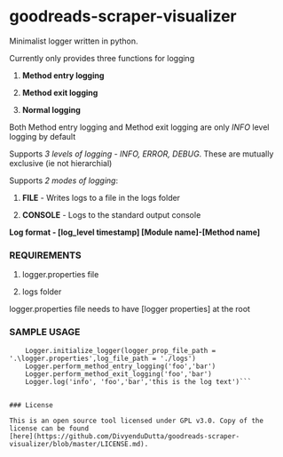 # goodreads-scraper-visualizer   

Minimalist logger written in python.

Currently only provides three functions for logging

1. **Method entry logging**

2. **Method exit logging**

3. **Normal logging**

Both Method entry logging and Method exit logging are only *INFO* level logging by default

Supports *3 levels of logging* - *INFO, ERROR, DEBUG*. These are mutually exclusive (ie not hierarchial)

Supports *2 modes of logging*:

1. **FILE** - Writes logs to a file in the logs folder 

2. **CONSOLE** - Logs to the standard output console


**Log format - [log_level timestamp] [Module name]-[Method name] <log text>**
	
### REQUIREMENTS
	
1. logger.properties file

2. logs folder


logger.properties file needs to have [logger properties] at the root
	
### SAMPLE USAGE
	
```from YALogger.custom_logger import Logger 
	Logger.initialize_logger(logger_prop_file_path = '.\logger.properties',log_file_path = './logs') 
	Logger.perform_method_entry_logging('foo','bar')
	Logger.perform_method_exit_logging('foo','bar') 
	Logger.log('info', 'foo','bar','this is the log text')```


### License

This is an open source tool licensed under GPL v3.0. Copy of the license can be found
[here](https://github.com/DivyenduDutta/goodreads-scraper-visualizer/blob/master/LICENSE.md).
